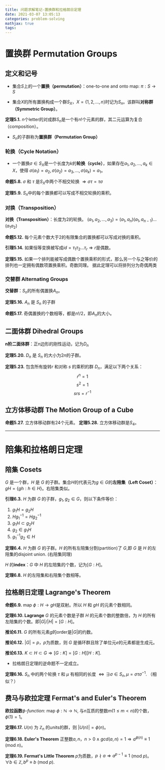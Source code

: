 ```yaml
---
title: 问题求解笔记-置换群和拉格朗日定理
date: 2021-03-07 13:05:13
categories: problem-solving
mathjax: true
tags:
---
```


# 置换群 Permutation Groups
## 定义和记号
- 集合$S$上的一个**置换（permutation）**：one-to-one and onto map: $\pi: S \rightarrow S$

<!--more -->

- 集合$X$的所有置换构成一个群$S_{X}$，$X = \{ 1, 2, ..., n\}$时记为$S_{n}$。该群叫**对称群（Symmetric Group）**。

**定理5.1.** $n$个letter的对成群$S_{n}$是一个有$n!$个元素的群，其二元运算为复合（composition）。

- $S_{n}$的子群称为**置换群（Permutation Group）**

### 轮换（Cycle Notation）
- 一个置换$\sigma \in S_{X}$是一个长度为$k$的**轮换（cycle）**，如果存在$a_{1}, a_{2}, ..., a_{k}\in X$，使得
$\sigma(a_{1}) = a_{2}, \sigma(a_{2}) = a_{3}, ... ,\sigma(a_{k}) = a_{1}$。

**命题5.8.** $\sigma$ 和 $\tau$ 是$S_{X}$中两个不相交轮换 $\Rightarrow \sigma \tau = \tau \sigma$

**定理5.9.** $S_{n}$中的每个置换都可以写成不相交轮换的乘积。

### 对换（Transposition）
**对换（Transposition）**：长度为2的轮换。
$(a_{1}, a_{2}, ..., a_{3}) = (a_{1}, a_{n})(a_{1}, a_{n-1})...(a_{1}a_{2})$

**命题5.12.** 每个元素个数大于2的有限集合的置换都可以写成对换的乘积。

**引理5.14.** 如果恒等变换被写成$id = \tau_{1} \tau_{2} ... \tau_{r} \Rightarrow r$是偶数。

**定理5.15.**  如果一个排列能被写成偶数个置换乘积的形式，那么另一个与之等价的排列也一定拥有偶数项置换乘积。奇数同理。
据此定理可以将排列分为奇偶两类

### 交替群 Alternating Groups
**交替群**：$S_{n}$的所有偶置换$A_{n}$。

**定理5.16.** $A_{n}$ 是 $S_{n}$ 的子群

**命题5.17.** 奇偶置换的个数相等，都是$n!/2$，即$A_{n}$的大小。

## 二面体群 Dihedral Groups
**n阶二面体群**：正n边形的刚性运动，记为$D_{n}$

**定理5.20.** $D_{n}$ 是 $S_{n}$ 的大小为$2n$的子群。

**定理5.23.** 包含所有旋转$r$ 和对称 $s$ 的乘积的群 $D_{n}$，满足以下两个关系：
$$r^{n} = 1$$
$$s^{2} = 1$$
$$srs = r^{-1}$$

## 立方体移动群 The Motion Group of a Cube
**命题5.27.** 立方体移动群有24个元素。
**定理5.28.** 立方体移动群是$S_{4}$。

---
# 陪集和拉格朗日定理

## 陪集 Cosets
$G$ 是一个群，$H$ 是 $G$ 的子群。集合$H$的代表元为$g\in G$的**左陪集（Left Coset）**：$gH = \{ gh: h \in H \}$。右陪集类似。

**引理6.3.** $H$ 为群 $G$ 的子群，$g_{1}, g_{2} \in G$，则以下条件等价：
1. $g_{1}H = g_{2} H$
2. $Hg_{1}^{-1} = Hg_{2}^{-1}$
3. $g_{1}H \subset g_{2}H$
4. $g_{2} \in g_{1}H$
5. $g_{1}^{-1}g_{2} \in H$

**定理6.4.** $H$ 为群 $G$ 的子群。$H$ 的所有左陪集分割(partition)了 $G$,即 $G$ 是 $H$ 的左陪集的disjoint union. (右陪集同理)

$H$ 的**index**：$G$ 中 $H$ 的左陪集的个数，记为$[G:H]$。

**定理6.8.** $H$ 的左陪集和右陪集个数相等。

## 拉格朗日定理 Lagrange's Theorem
**命题6.9.** map $\phi: H \rightarrow gH$是双射。所以 $H$ 和 $gH$ 的元素个数相同。

**定理6.10. Lagrange** $G$ 的元素个数是子群 $H$ 的元素个数的整数倍，为 $H$ 的所有左陪集的个数。即$|G| / |H| = [G:H]$。

**推论6.11.** $G$ 的所有元素$g$的order是$|G|$的约数。

**推论6.12.** $|G|= p$，$p$为质数，则 $G$ 是循环群且除了单位元$e$的元素都是生成元。

**推论6.13.** $K \subset H \subset G \Rightarrow [G:K] = [G:H][H:K]$.

- 拉格朗日定理的逆命题不一定成立。

**定理6.16.** $S_{n}$ 中的两个轮换 $\tau$ 和 $\mu$ 有相同的长度 $\Leftrightarrow \exists \sigma \in S_{n}, \mu =\sigma \tau \sigma^{-1}$. （相似？）

## 费马与欧拉定理 Fermat's and Euler's Theorem
**欧拉函数**$\phi$-*function*: map $\phi: \mathbb{N} \rightarrow \mathbb{N}$, 与$n$互质的整数$m(1\leq m <n)$的个数，$\phi(1) = 1$。

**定理6.17.** $U(n)$ 为 $\mathbb{Z}_{n}$ 的units的群，则 $|U(n)| = \phi(n)$。

**定理6.18. Euler's Theorem** 正整数$a, n$，$n > 0 \wedge gcd(a,n) = 1 \Rightarrow a^{\phi(n)} \equiv 1$ (mod $n$)。

**定理6.19. Fermat's Little Theorem** $p$为质数，$p \nmid a \Rightarrow a^{p-1} \equiv 1$ (mod $p$)。
$\forall b \in \mathbb{Z}, b^{p} \equiv b$ (mod $p$).
